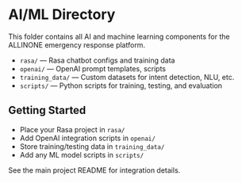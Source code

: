 # AI/ML Directory

This folder contains all AI and machine learning components for the ALLINONE emergency response platform.

- `rasa/` — Rasa chatbot configs and training data
- `openai/` — OpenAI prompt templates, scripts
- `training_data/` — Custom datasets for intent detection, NLU, etc.
- `scripts/` — Python scripts for training, testing, and evaluation

## Getting Started
- Place your Rasa project in `rasa/`
- Add OpenAI integration scripts in `openai/`
- Store training/testing data in `training_data/`
- Add any ML model scripts in `scripts/`

See the main project README for integration details. 